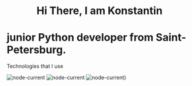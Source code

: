 <h1 align="center">Hi There, I am Konstantin</h1>
<h1> junior Python developer from Saint-Petersburg.</h1>


Technologies that I use

<img alt="node-current" src="https://img.shields.io/badge/python-%3E%3D%203.8-yellow">  <img alt="node-current" src="https://img.shields.io/badge/PostgreSQL-14.3-blue"> <img alt="node-current" src="https://img.shields.io/badge/SQL-2016-blue">)

